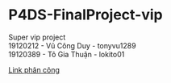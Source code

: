 # P4DS-FinalProject-vip  
Super vip project  
19120212 - Vũ Công Duy - tonyvu1289  
19120389 - Tô Gia Thuận - lokito01  

[Link phân công](https://docs.google.com/spreadsheets/d/1MU3OdkQWU4d7gPZsNe_Fl8RoPZ0m-e2IO69LkqBpbPw/edit?usp=sharing)
